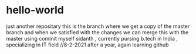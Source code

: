 # hello-world
just another repositary
this is  the branch where we get a copy of the master branch  and when we satisfied with the 
changes we can merge this with the master using commit
myself sidanth , currently pursing b.tech in India , specializing in IT field
//8-2-2021
after a year, again learning github
